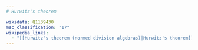 ```yaml
---
# Hurwitz's theorem

wikidata: Q1139430
msc_classification: "17"
wikipedia_links:
  - "[[Hurwitz's theorem (normed division algebras)|Hurwitz's theorem]]"
---
```


